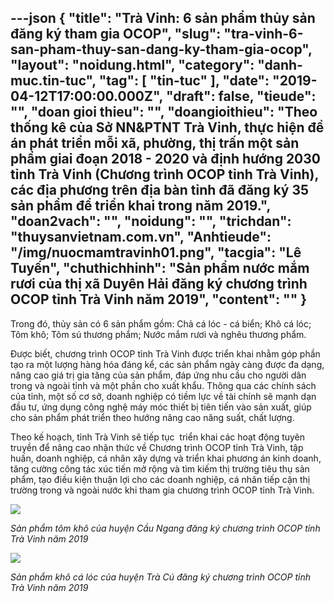 ---json
{
    "title": "Trà Vinh: 6 sản phẩm thủy sản đăng ký tham gia OCOP",
    "slug": "tra-vinh-6-san-pham-thuy-san-dang-ky-tham-gia-ocop",
    "layout": "noidung.html",
    "category": "danh-muc.tin-tuc",
    "tag": [
        "tin-tuc"
    ],
    "date": "2019-04-12T17:00:00.000Z",
    "draft": false,
    "tieude": "",
    "doan gioi thieu": "",
    "doangioithieu": "Theo thống kê của Sở NN&PTNT Trà Vinh, thực hiện đề án phát triển mỗi xã, phường, thị trấn một sản phẩm giai đoạn 2018 - 2020 và định hướng 2030 tỉnh Trà Vinh (Chương trình OCOP tỉnh Trà Vinh), các địa phương trên địa bàn tỉnh đã đăng ký 35 sản phẩm để triển khai trong năm 2019.",
    "doan2vach": "",
    "noidung": "",
    "trichdan": "thuysanvietnam.com.vn",
    "Anhtieude": "/img/nuocmamtravinh01.png",
    "tacgia": "Lê Tuyến",
    "chuthichhinh": "Sản phẩm nước mắm rươi của thị xã Duyên Hải đăng ký chương trình OCOP tỉnh Trà Vinh năm 2019",
    "__content__": ""
}
---
<p>Trong đ&oacute;, thủy sản c&oacute; 6 sản phẩm gồm: Chả c&aacute; l&oacute;c - c&aacute; biển; Kh&ocirc; c&aacute; l&oacute;c; T&ocirc;m kh&ocirc;; T&ocirc;m s&uacute; thương phẩm; Nước mắm rươi v&agrave; ngh&ecirc;u thương phẩm.</p>

<p>Được biết, chương tr&igrave;nh OCOP tỉnh Tr&agrave; Vinh được triển khai nhằm g&oacute;p phần tạo ra một lượng h&agrave;ng h&oacute;a đ&aacute;ng kể, c&aacute;c sản phẩm ng&agrave;y c&agrave;ng được đa dạng, n&acirc;ng cao gi&aacute; trị gia tăng của sản phẩm, đ&aacute;p ứng nhu cầu cho người d&acirc;n trong v&agrave; ngo&agrave;i tỉnh v&agrave; một phần cho xuất khẩu. Th&ocirc;ng qua c&aacute;c ch&iacute;nh s&aacute;ch của tỉnh, một số cơ sở, doanh nghiệp c&oacute; tiềm lực về t&agrave;i ch&iacute;nh sẽ mạnh dạn đầu tư, ứng dụng c&ocirc;ng nghệ m&aacute;y m&oacute;c thiết bị ti&ecirc;n tiến v&agrave;o sản xuất, gi&uacute;p cho sản phẩm ph&aacute;t triển theo hướng n&acirc;ng cao năng suất, chất lượng.</p>

<p>Theo kế hoạch, tỉnh Tr&agrave; Vinh sẽ tiếp tục &nbsp;triển khai c&aacute;c hoạt động tuy&ecirc;n truyền để n&acirc;ng cao nhận thức về Chương tr&igrave;nh OCOP tỉnh Tr&agrave; Vinh, tập huấn, doanh nghiệp, c&aacute; nh&acirc;n x&acirc;y dựng v&agrave; triển khai phương &aacute;n kinh doanh, tăng cường c&ocirc;ng t&aacute;c x&uacute;c tiến mở rộng v&agrave; t&igrave;m kiếm thị trường ti&ecirc;u thụ sản phẩm, tạo điều kiện thuận lợi cho c&aacute;c doanh nghiệp, c&aacute; nh&acirc;n tiếp cận thị trường trong v&agrave; ngo&agrave;i nước khi tham gia chương tr&igrave;nh OCOP tỉnh Tr&agrave; Vinh.</p>

<p><img src="http://thuysanvietnam.com.vn/uploads/article2/baiviet/nuoitrong/nuocmamtravinh02.jpg" /></p>

<p><em>Sản phẩm t&ocirc;m kh&ocirc; của huyện Cầu Ngang&nbsp;đăng k&yacute; chương tr&igrave;nh OCOP tỉnh Tr&agrave; Vinh năm 2019</em></p>

<p><img src="http://thuysanvietnam.com.vn/uploads/article2/baiviet/nuoitrong/nuocmamtravinh03.jpg" /></p>

<p><em>Sản phẩm kh&ocirc; c&aacute; l&oacute;c của huyện Tr&agrave; C&uacute;&nbsp;đăng k&yacute; chương tr&igrave;nh OCOP tỉnh Tr&agrave; Vinh năm 2019</em></p>
